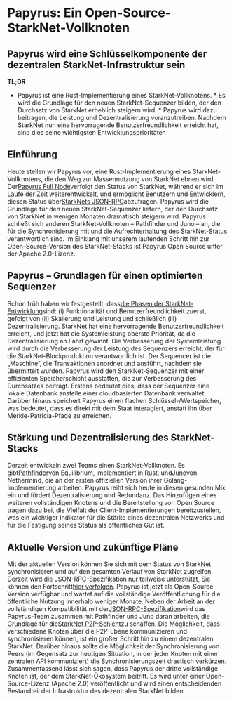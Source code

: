 # Papyrus: Ein Open-Source-StarkNet-Vollknoten
## Papyrus wird eine Schlüsselkomponente der dezentralen StarkNet-Infrastruktur sein
**TL;DR**
* Papyrus ist eine Rust-Implementierung eines StarkNet-Vollknotens. * Es wird die Grundlage für den neuen StarkNet-Sequenzer bilden, der den Durchsatz von StarkNet erheblich steigern wird. * Papyrus wird dazu beitragen, die Leistung und Dezentralisierung voranzutreiben. Nachdem StarkNet nun eine hervorragende Benutzerfreundlichkeit erreicht hat, sind dies seine wichtigsten Entwicklungsprioritäten
## Einführung
Heute stellen wir Papyrus vor, eine Rust-Implementierung eines StarkNet-Vollknotens, die den Weg zur Massennutzung von StarkNet ebnen wird. Der[Papyrus Full Node](https://github.com/starkware-libs/papyrus)verfolgt den Status von StarkNet, während er sich im Laufe der Zeit weiterentwickelt, und ermöglicht Benutzern und Entwicklern, diesen Status über[StarkNets JSON-RPC](https://github.com/starkware-libs/starknet-specs/blob/master/api/starknet_api_openrpc.json)abzufragen. Papyrus wird die Grundlage für den neuen StarkNet-Sequenzer liefern, der den Durchsatz von StarkNet in wenigen Monaten dramatisch steigern wird. Papyrus schließt sich anderen StarkNet-Vollknoten – Pathfinder und Juno – an, die für die Synchronisierung mit und die Aufrechterhaltung des StarkNet-Status verantwortlich sind. Im Einklang mit unserem laufenden Schritt hin zur Open-Source-Version des StarkNet-Stacks ist Papyrus Open Source unter der Apache 2.0-Lizenz.
## Papyrus – Grundlagen für einen optimierten Sequenzer
Schon früh haben wir festgestellt, dass[die Phasen der StarkNet-Entwicklung](https://medium.com/starkware/starknet-on-to-the-next-challenge-96a39de7717)sind: (i) Funktionalität und Benutzerfreundlichkeit zuerst, gefolgt von (ii) Skalierung und Leistung und schließlich (iii) Dezentralisierung. StarkNet hat eine hervorragende Benutzerfreundlichkeit erreicht, und jetzt hat die Systemleistung oberste Priorität, da die Dezentralisierung an Fahrt gewinnt. Die Verbesserung der Systemleistung wird durch die Verbesserung der Leistung des Sequenzers erreicht, der für die StarkNet-Blockproduktion verantwortlich ist. Der Sequencer ist die „Maschine“, die Transaktionen anordnet und ausführt, nachdem sie übermittelt wurden. Papyrus wird den StarkNet-Sequenzer mit einer effizienten Speicherschicht ausstatten, die zur Verbesserung des Durchsatzes beiträgt. Erstens bedeutet dies, dass der Sequenzer eine lokale Datenbank anstelle einer cloudbasierten Datenbank verwaltet. Darüber hinaus speichert Papyrus einen flachen Schlüssel-/Wertspeicher, was bedeutet, dass es direkt mit dem Staat interagiert, anstatt ihn über Merkle-Patricia-Pfade zu erreichen.
## Stärkung und Dezentralisierung des StarkNet-Stacks
Derzeit entwickeln zwei Teams einen StarkNet-Vollknoten. Es gibt[Pathfinder](https://github.com/eqlabs/pathfinder)von Equilibrium, implementiert in Rust, und[Juno](https://github.com/NethermindEth/juno)von Nethermind, die an der ersten offiziellen Version ihrer Golang-Implementierung arbeiten. Papyrus reiht sich heute in diesen gesunden Mix ein und fördert Dezentralisierung und Redundanz. Das Hinzufügen eines weiteren vollständigen Knotens und die Bereitstellung von Open Source tragen dazu bei, die Vielfalt der Client-Implementierungen bereitzustellen, was ein wichtiger Indikator für die Stärke eines dezentralen Netzwerks und für die Festigung seines Status als öffentliches Gut ist.
## Aktuelle Version und zukünftige Pläne
Mit der aktuellen Version können Sie sich mit dem Status von StarkNet synchronisieren und auf den gesamten Verlauf von StarkNet zugreifen. Derzeit wird die JSON-RPC-Spezifikation nur teilweise unterstützt, Sie können den Fortschritt[hier verfolgen](https://github.com/starkware-libs/papyrus#endpoints). Papyrus ist jetzt als Open-Source-Version verfügbar und wartet auf die vollständige Veröffentlichung für die öffentliche Nutzung innerhalb weniger Monate. Neben der Arbeit an der vollständigen Kompatibilität mit der[JSON-RPC-Spezifikation](https://github.com/starkware-libs/starknet-specs/blob/master/api/starknet_api_openrpc.json)wird das Papyrus-Team zusammen mit Pathfinder und Juno daran arbeiten, die Grundlage für die[StarkNet P2P-Schicht](https://github.com/starknet-io/starknet-p2p-specs)zu schaffen. Die Möglichkeit, dass verschiedene Knoten über die P2P-Ebene kommunizieren und synchronisieren können, ist ein großer Schritt hin zu einem dezentralen StarkNet. Darüber hinaus sollte die Möglichkeit der Synchronisierung von Peers (im Gegensatz zur heutigen Situation, in der jeder Knoten mit einer zentralen API kommuniziert) die Synchronisierungszeit drastisch verkürzen. Zusammenfassend lässt sich sagen, dass Papyrus der dritte vollständige Knoten ist, der dem StarkNet-Ökosystem beitritt. Es wird unter einer Open-Source-Lizenz (Apache 2.0) veröffentlicht und wird einen entscheidenden Bestandteil der Infrastruktur des dezentralen StarkNet bilden.